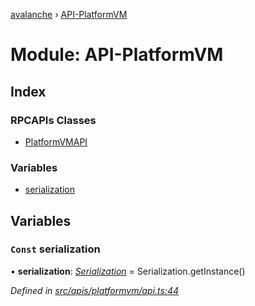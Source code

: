 [avalanche](../README.md) › [API-PlatformVM](api_platformvm.md)

# Module: API-PlatformVM

## Index

### RPCAPIs Classes

* [PlatformVMAPI](../classes/api_platformvm.platformvmapi.md)

### Variables

* [serialization](api_platformvm.md#const-serialization)

## Variables

### `Const` serialization

• **serialization**: *[Serialization](../classes/utils_serialization.serialization.md)* = Serialization.getInstance()

*Defined in [src/apis/platformvm/api.ts:44](https://github.com/ava-labs/avalanchejs/blob/fa4a637/src/apis/platformvm/api.ts#L44)*

